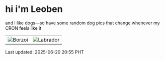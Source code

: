 # hi i'm Leoben

and i like dogs—so have some random dog pics that change whenever my CRON feels like it

|  |  |
|--------|----------|
| ![Borzoi](https://random-dog-vercel.vercel.app/api/random-borzoi?v=1750424138) | ![Labrador](https://random-dog-vercel.vercel.app/api/random-labrador?v=1750424138) |

Last updated: 2025-06-20 20:55 PHT
